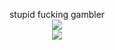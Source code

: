 <p align="center">
  stupid fucking gambler <br>
<img src="https://media1.tenor.com/m/FwYKAE5QefAAAAAd/roblox-forsaken-roblox.gif"> <br>
  <img src="https://images-wixmp-ed30a86b8c4ca887773594c2.wixmp.com/f/65632a15-57bd-4397-b4a5-9d3c66b6ede7/d8gbsop-0222f9c2-6570-4927-ae8e-fe1d460b640c.png/v1/fill/w_104,h_65,q_80,strp/roblox_stamp_by_billynickn_d8gbsop-fullview.jpg?token=eyJ0eXAiOiJKV1QiLCJhbGciOiJIUzI1NiJ9.eyJzdWIiOiJ1cm46YXBwOjdlMGQxODg5ODIyNjQzNzNhNWYwZDQxNWVhMGQyNmUwIiwiaXNzIjoidXJuOmFwcDo3ZTBkMTg4OTgyMjY0MzczYTVmMGQ0MTVlYTBkMjZlMCIsIm9iaiI6W1t7ImhlaWdodCI6Ijw9NjUiLCJwYXRoIjoiXC9mXC82NTYzMmExNS01N2JkLTQzOTctYjRhNS05ZDNjNjZiNmVkZTdcL2Q4Z2Jzb3AtMDIyMmY5YzItNjU3MC00OTI3LWFlOGUtZmUxZDQ2MGI2NDBjLnBuZyIsIndpZHRoIjoiPD0xMDQifV1dLCJhdWQiOlsidXJuOnNlcnZpY2U6aW1hZ2Uub3BlcmF0aW9ucyJdfQ.6Iml6Ci55VFvfMx7ysT_bbA4oOiTV2-dtL3iXd1_bhI">
</p>
